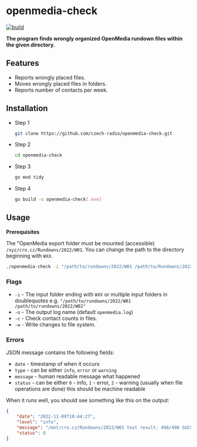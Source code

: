 # openmedia-check

[![build](https://github.com/czech-radio/openmedia-check/actions/workflows/main.yml/badge.svg)](https://github.com/czech-radio/openmedia-check/actions/workflows/main.yml)

**The program finds wrongly organized OpenMedia rundown files within the given directory.**

## Features

- Reports wrongly placed files.
- Moves wrongly placed files in folders.
- Reports number of contacts per week.

## Installation

- Step 1
  ```bash
  git clone https://github.com/czech-radio/openmedia-check.git
  ```
- Step 2
  ```bash
  cd openmedia-check
  ```
- Step 3
  ```bash
  go mod tidy
  ```
- Step 4
  ```bash
  go build -o openmedia-check[.exe]
  ```

## Usage

**Prerequisites**

The "OpenMedia export folder must be mounted (accessible) `/xyz/cro.cz/Rundowns/2022/W01`.
You can change the path to the directory beginning with `WXX`.

```bash
./openmedia-check -i "/path/to/rundowns/2022/W01 /path/to/Rundowns/2022/W32" [-o <output_name>] [-w] [-c]
```

### Flags

- `-i` - The input folder ending with `WXX` or multiple input folders in doublequotes e.g. `"/path/to/rundowns/2022/W01 /path/to/rundowns/2022/W02"`
- `-o` - The output log name (default `openmedia.log`)
- `-c` - Check contact counts in files.
- `-w` - Write changes to file system.

### Errors

JSON message contains the following fields:
- `date` - timestamp of when it occurs
- `type` - can be either `info`, `error` or `warning`
- `message` - human readable message what happened
- `status` - can be either `0` - info, `1` - error, `2` - warning (usually when file operations are done) this should be machine readable

When it runs well, you should see something like this on the output:

```json
{
    "date": "2022-11-09T10:44:27",
    "level": "info",
    "message": "/mnt/cro.cz/Rundowns/2022/W01 test result: 498/498 SUCCESS!",
    "status": 0
}
```
